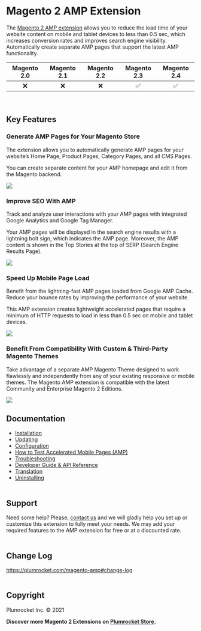 # Magento 2 AMP Extension
The [Magento 2 AMP extension](https://plumrocket.com/magento-amp) allows you to reduce the load time of your website content on mobile and tablet devices to less than 0.5 sec, which increases conversion rates and improves search engine visibility. Automatically create separate AMP pages that support the latest AMP functionality.

Magento 2.0 | Magento 2.1 | Magento 2.2 | Magento 2.3 | Magento 2.4
:---: | :---: | :---: | :---: | :---:
:x: | :x: | :x: | :white_check_mark: | :white_check_mark:
<br>

## Key Features

### Generate AMP Pages for Your Magento Store

The extension allows you to automatically generate AMP pages for your website’s Home Page, Product Pages, Category Pages, and all CMS Pages.

You can create separate content for your AMP homepage and edit it from the Magento backend.

<img src="https://user-images.githubusercontent.com/4431548/137291009-8a4eb80f-2099-4541-ab39-a696e1e352a4.png">

### Improve SEO With AMP

Track and analyze user interactions with your AMP pages with integrated Google Analytics and Google Tag Manager.

Your AMP pages will be displayed in the search engine results with a lightning bolt sign, which indicates the AMP page. Moreover, the AMP content is shown in the Top Stories at the top of SERP (Search Engine Results Page).

<img src="https://user-images.githubusercontent.com/4431548/137290963-c96eb88c-c3c3-4ba6-9b0c-a5e7b87cf40e.png">

### Speed Up Mobile Page Load

Benefit from the lightning-fast AMP pages loaded from Google AMP Cache. Reduce your bounce rates by improving the performance of your website.

This AMP extension creates lightweight accelerated pages that require a minimum of HTTP requests to load in less than 0.5 sec on mobile and tablet devices.

<img src="https://user-images.githubusercontent.com/4431548/137290986-03453d16-2890-42ec-8fc9-84b8bc10f93f.png">

### Benefit From Compatibility With Custom & Third-Party Magento Themes

Take advantage of a separate AMP Magento Theme designed to work flawlessly and independently from any of your existing responsive or mobile themes. The Magento AMP extension is compatible with the latest Community and Enterprise Magento 2 Editions.

<img src="https://user-images.githubusercontent.com/4431548/137290933-1ecf710e-3305-44f8-9794-f05d364a1d4e.png">


## Documentation

* [Installation](https://plumrocket.com/docs/magento-amp/v2/installation)
* [Updating](https://plumrocket.com/docs/magento-amp/v2/updating)
* [Configuration](https://plumrocket.com/docs/magento-amp/v2/configuration)
* [How to Test Accelerated Mobile Pages (AMP)](https://plumrocket.com/docs/magento-amp/v2/devguide/testing)
* [Troubleshooting](https://plumrocket.com/docs/magento-amp/v2/troubleshooting)
* [Developer Guide & API Reference](https://plumrocket.com/docs/magento-amp/v2/devguide)
* [Translation](https://plumrocket.com/docs/magento-amp/v2/translation)
* [Uninstalling](https://plumrocket.com/docs/magento-amp/v2/uninstalling)
<br><br>

## Support
Need some help? Please, [contact us](http://plumrocket.com/contacts) and we will gladly help you set up or customize this extension to fully meet your needs. We may add your required features to the AMP extension for free or at a discounted rate.
<br><br>

## Change Log

https://plumrocket.com/magento-amp#change-log
<br><br>

## Copyright 

Plumrocket Inc. © 2021


**Discover more Magento 2 Extensions on [Plumrocket Store](https://plumrocket.com/magento-extensions).**
